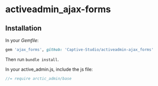 activeadmin_ajax-forms
======================

## Installation

In your *Gemfile*:

```ruby
gem 'ajax_forms', github: 'Captive-Studio/activeadmin-ajax_forms'
```
  
Then run `bundle install`.

In your active_admin.js, include the js file:

```javascript
//= require arctic_admin/base
```
